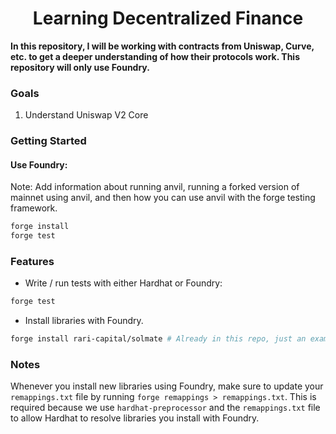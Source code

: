 # <h1 align="center"> Learning Decentralized Finance</h1>

**In this repository, I will be working with contracts from Uniswap, Curve, etc. to get a deeper understanding of how their protocols work. This repository will only use Foundry.**

### Goals

1. Understand Uniswap V2 Core

### Getting Started

#### Use Foundry:

Note: Add information about running anvil, running a forked version of mainnet using anvil, and then how you can use anvil with the forge testing framework.

```bash
forge install
forge test
```

### Features

-   Write / run tests with either Hardhat or Foundry:

```bash
forge test
```

-   Install libraries with Foundry.

```bash
forge install rari-capital/solmate # Already in this repo, just an example
```

### Notes

Whenever you install new libraries using Foundry, make sure to update your `remappings.txt` file by running `forge remappings > remappings.txt`. This is required because we use `hardhat-preprocessor` and the `remappings.txt` file to allow Hardhat to resolve libraries you install with Foundry.
